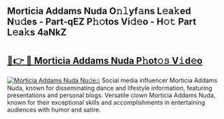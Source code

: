 ## Morticia Addams Nuda O𝚗𝚕yf𝚊ns L𝚎a𝚔ed N𝚞𝚍es - Part-qEZ P𝚑𝚘tos Vi𝚍𝚎o - H𝚘𝚝 Part L𝚎a𝚔s 4aNkZ

# <h2><a href="http://kf9vu1.oniu.top/?m=Morticia+Addams+Nuda">🔗👉 🔴 Morticia Addams Nuda P𝚑ot𝚘𝚜 V𝚒d𝚎o</a></h2>

[![Morticia Addams Nuda Nu𝚍e𝚜](https://i.imgur.com/0qMVB7G.gif)](http://kf9vu1.oniu.top/?m=Morticia+Addams+Nuda)
Social media influencer Morticia Addams Nuda, known for disseminating dance and lifestyle information, featuring presentations and personal blogs. Versatile clown Morticia Addams Nuda, known for their exceptional skills and accomplishments in entertaining audiences with humor and satire.  
